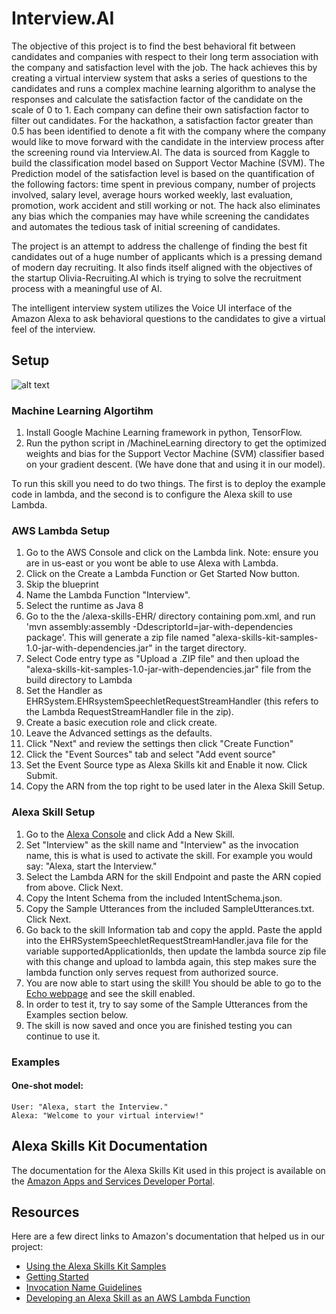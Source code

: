 # Interview.AI
The objective of this project is to find the best behavioral fit between candidates and companies with respect to their long term association with the company and satisfaction level with the job. The hack achieves this by creating a virtual interview system that asks a series of questions to the candidates and runs a complex machine learning algorithm to analyse the responses and calculate the satisfaction factor of the candidate on the scale of 0 to 1. Each company can define their own satisfaction factor to filter out candidates. For the hackathon, a satisfaction factor greater than 0.5 has been identified to denote a fit with the company where the company would like to move forward with the candidate in the interview process after the screening round via Interview.AI. The data is sourced from Kaggle to build the classification model based on Support Vector Machine (SVM). The Prediction model of the satisfaction level is based on the quantification of the following factors: time spent in previous company, number of projects involved, salary level, average hours worked weekly, last evaluation, promotion, work accident and still working or not. The hack also eliminates any bias which the companies may have while screening the candidates and automates the tedious task of initial screening of candidates.

The project is an attempt to address the challenge of finding the best fit candidates out of a huge number of applicants which is a pressing demand of modern day recruiting. It also finds itself aligned with the objectives of the startup Olivia-Recruiting.AI which is trying to solve the recruitment process with a meaningful use of AI.

The intelligent interview system utilizes the Voice UI interface of the Amazon Alexa to ask behavioral questions to the candidates to give a virtual feel of the interview.

## Setup
![alt text](https://github.com/sumitdvlp/Interview-AI/blob/master/arch.jpg)

### Machine Learning Algortihm
1. Install Google Machine Learning framework in python, TensorFlow.
2. Run the python script in /MachineLearning directory to get the optimized weights and bias for the Support Vector Machine (SVM) classifier based on your gradient descent. (We have done that and using it in our model).

To run this skill you need to do two things. The first is to deploy the example code in lambda, and the second is to configure the Alexa skill to use Lambda.

### AWS Lambda Setup
1. Go to the AWS Console and click on the Lambda link. Note: ensure you are in us-east or you wont be able to use Alexa with Lambda.
2. Click on the Create a Lambda Function or Get Started Now button.
3. Skip the blueprint
4. Name the Lambda Function "Interview".
5. Select the runtime as Java 8
6. Go to the the /alexa-skills-EHR/ directory containing pom.xml, and run 'mvn assembly:assembly -DdescriptorId=jar-with-dependencies package'. This will generate a zip file named "alexa-skills-kit-samples-1.0-jar-with-dependencies.jar" in the target directory.
7. Select Code entry type as "Upload a .ZIP file" and then upload the "alexa-skills-kit-samples-1.0-jar-with-dependencies.jar" file from the build directory to Lambda
8. Set the Handler as EHRSystem.EHRsystemSpeechletRequestStreamHandler (this refers to the Lambda RequestStreamHandler file in the zip).
9. Create a basic execution role and click create.
10. Leave the Advanced settings as the defaults.
11. Click "Next" and review the settings then click "Create Function"
12. Click the "Event Sources" tab and select "Add event source"
13. Set the Event Source type as Alexa Skills kit and Enable it now. Click Submit.
14. Copy the ARN from the top right to be used later in the Alexa Skill Setup.

### Alexa Skill Setup
1. Go to the [Alexa Console](https://developer.amazon.com/edw/home.html) and click Add a New Skill.
2. Set "Interview" as the skill name and "Interview" as the invocation name, this is what is used to activate the skill. For example you would say: "Alexa, start the Interview."
3. Select the Lambda ARN for the skill Endpoint and paste the ARN copied from above. Click Next.
4. Copy the Intent Schema from the included IntentSchema.json.
5. Copy the Sample Utterances from the included SampleUtterances.txt. Click Next.
6. Go back to the skill Information tab and copy the appId. Paste the appId into the EHRSystemSpeechletRequestStreamHandler.java file for the variable supportedApplicationIds,
   then update the lambda source zip file with this change and upload to lambda again, this step makes sure the lambda function only serves request from authorized source.
7. You are now able to start using the skill! You should be able to go to the [Echo webpage](http://echo.amazon.com/#skills) and see the skill enabled.
8. In order to test it, try to say some of the Sample Utterances from the Examples section below.
9. The skill is now saved and once you are finished testing you can continue to use it.

### Examples
#### One-shot model:
    User: "Alexa, start the Interview."
    Alexa: "Welcome to your virtual interview!"

## Alexa Skills Kit Documentation
The documentation for the Alexa Skills Kit used in this project is available on the [Amazon Apps and Services Developer Portal](https://developer.amazon.com/appsandservices/solutions/alexa/alexa-skills-kit/).

## Resources
Here are a few direct links to Amazon's documentation that helped us in our project:

- [Using the Alexa Skills Kit Samples](https://developer.amazon.com/public/solutions/alexa/alexa-skills-kit/docs/using-the-alexa-skills-kit-samples)
- [Getting Started](https://developer.amazon.com/appsandservices/solutions/alexa/alexa-skills-kit/getting-started-guide)
- [Invocation Name Guidelines](https://developer.amazon.com/public/solutions/alexa/alexa-skills-kit/docs/choosing-the-invocation-name-for-an-alexa-skill)
- [Developing an Alexa Skill as an AWS Lambda Function](https://developer.amazon.com/appsandservices/solutions/alexa/alexa-skills-kit/docs/developing-an-alexa-skill-as-a-lambda-function)

